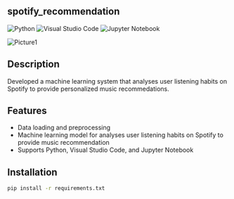 ## spotify_recommendation

![Python](https://img.shields.io/badge/Python-3.8%2B-blue?logo=python)
![Visual Studio Code](https://img.shields.io/badge/VS%20Code-1.61%2B-blue?logo=visualstudiocode)
![Jupyter Notebook](https://img.shields.io/badge/Jupyter-Notebook%20-blue?logo=jupyter)


![Picture1](https://github.com/SoniyaDhadse/spotify_recommendation/assets/134217285/523d5bdd-89df-442e-8e5c-c3b105d004be)


## Description

Developed a machine learning system that analyses user listening habits on Spotify to provide personalized music recommedations.

## Features

- Data loading and preprocessing
- Machine learning model for analyses user listening habits on Spotify to provide music recommendation
- Supports Python, Visual Studio Code, and Jupyter Notebook

## Installation

```bash
pip install -r requirements.txt
